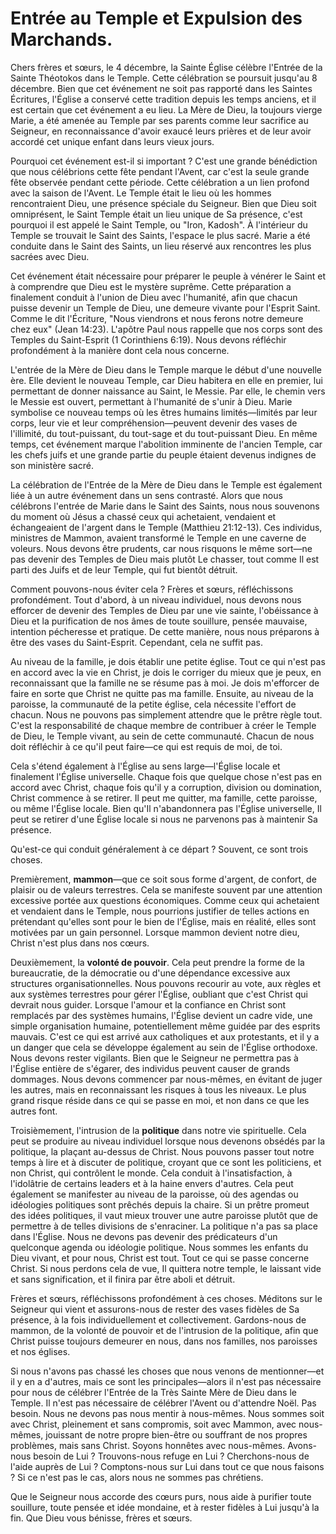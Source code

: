 # Entrée au Temple et Expulsion des Marchands.

Chers frères et sœurs, le 4 décembre, la Sainte Église célèbre l'Entrée de la Sainte Théotokos dans le Temple. Cette célébration se poursuit jusqu'au 8 décembre. Bien que cet événement ne soit pas rapporté dans les Saintes Écritures, l'Église a conservé cette tradition depuis les temps anciens, et il est certain que cet événement a eu lieu. La Mère de Dieu, la toujours vierge Marie, a été amenée au Temple par ses parents comme leur sacrifice au Seigneur, en reconnaissance d'avoir exaucé leurs prières et de leur avoir accordé cet unique enfant dans leurs vieux jours.

Pourquoi cet événement est-il si important ? C'est une grande bénédiction que nous célébrions cette fête pendant l'Avent, car c'est la seule grande fête observée pendant cette période. Cette célébration a un lien profond avec la saison de l'Avent. Le Temple était le lieu où les hommes rencontraient Dieu, une présence spéciale du Seigneur. Bien que Dieu soit omniprésent, le Saint Temple était un lieu unique de Sa présence, c'est pourquoi il est appelé le Saint Temple, ou "Iron, Kadosh". À l'intérieur du Temple se trouvait le Saint des Saints, l'espace le plus sacré. Marie a été conduite dans le Saint des Saints, un lieu réservé aux rencontres les plus sacrées avec Dieu.

Cet événement était nécessaire pour préparer le peuple à vénérer le Saint et à comprendre que Dieu est le mystère suprême. Cette préparation a finalement conduit à l'union de Dieu avec l'humanité, afin que chacun puisse devenir un Temple de Dieu, une demeure vivante pour l'Esprit Saint. Comme le dit l'Écriture, "Nous viendrons et nous ferons notre demeure chez eux" (Jean 14:23). L'apôtre Paul nous rappelle que nos corps sont des Temples du Saint-Esprit (1 Corinthiens 6:19). Nous devons réfléchir profondément à la manière dont cela nous concerne.

L'entrée de la Mère de Dieu dans le Temple marque le début d'une nouvelle ère. Elle devient le nouveau Temple, car Dieu habitera en elle en premier, lui permettant de donner naissance au Saint, le Messie. Par elle, le chemin vers le Messie est ouvert, permettant à l'humanité de s'unir à Dieu. Marie symbolise ce nouveau temps où les êtres humains limités—limités par leur corps, leur vie et leur compréhension—peuvent devenir des vases de l'illimité, du tout-puissant, du tout-sage et du tout-puissant Dieu. En même temps, cet événement marque l'abolition imminente de l'ancien Temple, car les chefs juifs et une grande partie du peuple étaient devenus indignes de son ministère sacré.

La célébration de l'Entrée de la Mère de Dieu dans le Temple est également liée à un autre événement dans un sens contrasté. Alors que nous célébrons l'entrée de Marie dans le Saint des Saints, nous nous souvenons du moment où Jésus a chassé ceux qui achetaient, vendaient et échangeaient de l'argent dans le Temple (Matthieu 21:12-13). Ces individus, ministres de Mammon, avaient transformé le Temple en une caverne de voleurs. Nous devons être prudents, car nous risquons le même sort—ne pas devenir des Temples de Dieu mais plutôt Le chasser, tout comme Il est parti des Juifs et de leur Temple, qui fut bientôt détruit.

Comment pouvons-nous éviter cela ? Frères et sœurs, réfléchissons profondément. Tout d'abord, à un niveau individuel, nous devons nous efforcer de devenir des Temples de Dieu par une vie sainte, l'obéissance à Dieu et la purification de nos âmes de toute souillure, pensée mauvaise, intention pécheresse et pratique. De cette manière, nous nous préparons à être des vases du Saint-Esprit. Cependant, cela ne suffit pas.

Au niveau de la famille, je dois établir une petite église. Tout ce qui n'est pas en accord avec la vie en Christ, je dois le corriger du mieux que je peux, en reconnaissant que la famille ne se résume pas à moi. Je dois m'efforcer de faire en sorte que Christ ne quitte pas ma famille. Ensuite, au niveau de la paroisse, la communauté de la petite église, cela nécessite l'effort de chacun. Nous ne pouvons pas simplement attendre que le prêtre règle tout. C'est la responsabilité de chaque membre de contribuer à créer le Temple de Dieu, le Temple vivant, au sein de cette communauté. Chacun de nous doit réfléchir à ce qu'il peut faire—ce qui est requis de moi, de toi.

Cela s'étend également à l'Église au sens large—l'Église locale et finalement l'Église universelle. Chaque fois que quelque chose n'est pas en accord avec Christ, chaque fois qu'il y a corruption, division ou domination, Christ commence à se retirer. Il peut me quitter, ma famille, cette paroisse, ou même l'Église locale. Bien qu'Il n'abandonnera pas l'Église universelle, Il peut se retirer d'une Église locale si nous ne parvenons pas à maintenir Sa présence.

Qu'est-ce qui conduit généralement à ce départ ? Souvent, ce sont trois choses.

Premièrement, **mammon**—que ce soit sous forme d'argent, de confort, de plaisir ou de valeurs terrestres. Cela se manifeste souvent par une attention excessive portée aux questions économiques. Comme ceux qui achetaient et vendaient dans le Temple, nous pourrions justifier de telles actions en prétendant qu'elles sont pour le bien de l'Église, mais en réalité, elles sont motivées par un gain personnel. Lorsque mammon devient notre dieu, Christ n'est plus dans nos cœurs.

Deuxièmement, la **volonté de pouvoir**. Cela peut prendre la forme de la bureaucratie, de la démocratie ou d'une dépendance excessive aux structures organisationnelles. Nous pouvons recourir au vote, aux règles et aux systèmes terrestres pour gérer l'Église, oubliant que c'est Christ qui devrait nous guider. Lorsque l'amour et la confiance en Christ sont remplacés par des systèmes humains, l'Église devient un cadre vide, une simple organisation humaine, potentiellement même guidée par des esprits mauvais. C'est ce qui est arrivé aux catholiques et aux protestants, et il y a un danger que cela se développe également au sein de l'Église orthodoxe. Nous devons rester vigilants. Bien que le Seigneur ne permettra pas à l'Église entière de s'égarer, des individus peuvent causer de grands dommages. Nous devons commencer par nous-mêmes, en évitant de juger les autres, mais en reconnaissant les risques à tous les niveaux. Le plus grand risque réside dans ce qui se passe en moi, et non dans ce que les autres font.

Troisièmement, l'intrusion de la **politique** dans notre vie spirituelle. Cela peut se produire au niveau individuel lorsque nous devenons obsédés par la politique, la plaçant au-dessus de Christ. Nous pouvons passer tout notre temps à lire et à discuter de politique, croyant que ce sont les politiciens, et non Christ, qui contrôlent le monde. Cela conduit à l'insatisfaction, à l'idolâtrie de certains leaders et à la haine envers d'autres. Cela peut également se manifester au niveau de la paroisse, où des agendas ou idéologies politiques sont prêchés depuis la chaire. Si un prêtre promeut des idées politiques, il vaut mieux trouver une autre paroisse plutôt que de permettre à de telles divisions de s'enraciner. La politique n'a pas sa place dans l'Église. Nous ne devons pas devenir des prédicateurs d'un quelconque agenda ou idéologie politique. Nous sommes les enfants du Dieu vivant, et pour nous, Christ est tout. Tout ce qui se passe concerne Christ. Si nous perdons cela de vue, Il quittera notre temple, le laissant vide et sans signification, et il finira par être aboli et détruit.

Frères et sœurs, réfléchissons profondément à ces choses. Méditons sur le Seigneur qui vient et assurons-nous de rester des vases fidèles de Sa présence, à la fois individuellement et collectivement. Gardons-nous de mammon, de la volonté de pouvoir et de l'intrusion de la politique, afin que Christ puisse toujours demeurer en nous, dans nos familles, nos paroisses et nos églises.

Si nous n'avons pas chassé les choses que nous venons de mentionner—et il y en a d'autres, mais ce sont les principales—alors il n'est pas nécessaire pour nous de célébrer l'Entrée de la Très Sainte Mère de Dieu dans le Temple. Il n'est pas nécessaire de célébrer l'Avent ou d'attendre Noël. Pas besoin. Nous ne devons pas nous mentir à nous-mêmes. Nous sommes soit avec Christ, pleinement et sans compromis, soit avec Mammon, avec nous-mêmes, jouissant de notre propre bien-être ou souffrant de nos propres problèmes, mais sans Christ. Soyons honnêtes avec nous-mêmes. Avons-nous besoin de Lui ? Trouvons-nous refuge en Lui ? Cherchons-nous de l'aide auprès de Lui ? Comptons-nous sur Lui dans tout ce que nous faisons ? Si ce n'est pas le cas, alors nous ne sommes pas chrétiens.

Que le Seigneur nous accorde des cœurs purs, nous aide à purifier toute souillure, toute pensée et idée mondaine, et à rester fidèles à Lui jusqu'à la fin. Que Dieu vous bénisse, frères et sœurs.

